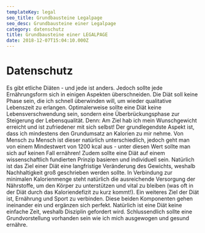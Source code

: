 ```yaml
---
templateKey: legal
seo_title: Grundbausteine Legalpage
seo_desc: Grundbausteine einer Legalpage
category: datenschutz
title: Grundbausteine einer LEGALPAGE
date: 2018-12-07T15:04:10.000Z
---
```

# Datenschutz

Es gibt etliche Diäten - und jede ist anders. 
Jedoch sollte jede Ernährungsform sich in einigen Aspekten überschneiden. Die Diät soll
keine Phase sein, die ich schnell überwinden will, um wieder qualitative
Lebenszeit zu erlangen. Optimalerweise sollte eine Diät keine
Lebensverschwendung sein, sondern eine Überbrückungsphase zur
Steigerung der Lebensqualität. Denn: Am Ziel hab ich mein Wunschgewicht
erreicht und ist zufriedener mit sich selbst!
Der grundlegendste Aspekt ist, dass ich mindestens den Grundumsatz an
Kalorien zu mir nehme. Von Mensch zu Mensch ist dieser natürlich
unterschiedlich, jedoch geht man von einem Mindestwert von 1200 kcal
aus - unter diesen Wert sollte man sich auf keinen Fall ernähren!
Zudem sollte eine Diät auf einem wissenschaftlich fundierten Prinzip
basieren und individuell sein. Natürlich ist das Ziel einer Diät eine
langfristige Veränderung des Gewichts, weshalb Nachhaltigkeit groß
geschrieben werden sollte. In Verbindung zur minimalen Kalorienmenge
steht natürlich die ausreichende Versorgung der Nährstoffe, um den Körper
zu unterstützen und vital zu bleiben (was oft in der Diät durch das
Kaloriendefizit zu kurz kommt!). Ein weiteres Ziel der Diät ist, Ernährung und
Sport zu verbinden. Diese beiden Komponenten gehen ineinander ein und
ergänzen sich perfekt. Natürlich ist eine Diät keine einfache Zeit, weshalb
Disziplin gefordert wird. Schlussendlich sollte eine Grundvorstellung
vorhanden sein wie ich mich ausgewogen und gesund ernähre.
